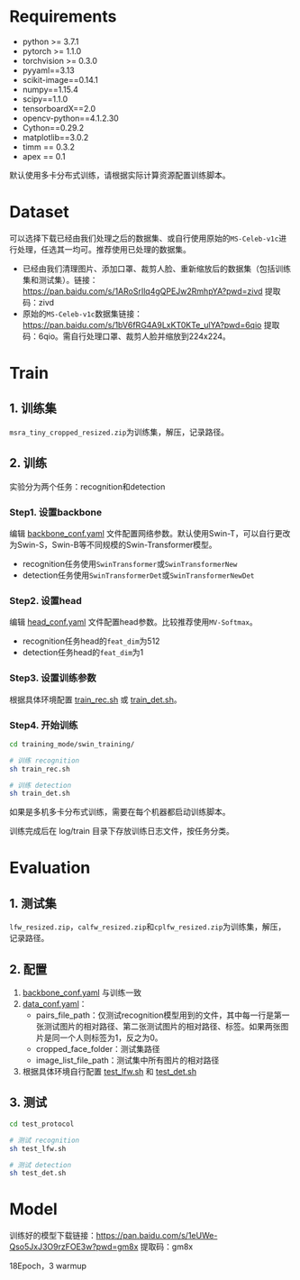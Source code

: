 # Requirements
* python >= 3.7.1
* pytorch >= 1.1.0
* torchvision >= 0.3.0 
* pyyaml==3.13
* scikit-image==0.14.1
* numpy==1.15.4
* scipy==1.1.0
* tensorboardX==2.0
* opencv-python==4.1.2.30
* Cython==0.29.2
* matplotlib==3.0.2
* timm == 0.3.2
* apex == 0.1

默认使用多卡分布式训练，请根据实际计算资源配置训练脚本。

# Dataset

可以选择下载已经由我们处理之后的数据集、或自行使用原始的`MS-Celeb-v1c`进行处理，任选其一均可。推荐使用已处理的数据集。

- 已经由我们清理图片、添加口罩、裁剪人脸、重新缩放后的数据集（包括训练集和测试集）。链接：https://pan.baidu.com/s/1ARoSrIlq4gQPEJw2RmhpYA?pwd=zivd 提取码：zivd 
- 原始的`MS-Celeb-v1c`数据集链接：https://pan.baidu.com/s/1bV6fRG4A9LxKT0KTe_ulYA?pwd=6qio 提取码：6qio。需自行处理口罩、裁剪人脸并缩放到224x224。

# Train
## 1. 训练集

`msra_tiny_cropped_resized.zip`为训练集，解压，记录路径。

## 2. 训练

实验分为两个任务：recognition和detection

### Step1. 设置backbone

编辑 [backbone_conf.yaml](./training_mode/backbone_conf.yaml) 文件配置网络参数。默认使用Swin-T，可以自行更改为Swin-S，Swin-B等不同规模的Swin-Transformer模型。

- recognition任务使用`SwinTransformer`或`SwinTransformerNew`
- detection任务使用`SwinTransformerDet`或`SwinTransformerNewDet`

### Step2. 设置head

编辑 [head_conf.yaml](./training_mode/head_conf.yaml) 文件配置head参数。比较推荐使用`MV-Softmax`。

- recognition任务head的`feat_dim`为512
- detection任务head的`feat_dim`为1

### Step3. 设置训练参数

根据具体环境配置 [train_rec.sh](./training_mode/swin_training/train_rec.sh) 或 [train_det.sh](./training_mode/swin_training/train_det.sh)。

### Step4. 开始训练

```bash
cd training_mode/swin_training/

# 训练 recognition
sh train_rec.sh

# 训练 detection
sh train_det.sh
```

如果是多机多卡分布式训练，需要在每个机器都启动训练脚本。

训练完成后在 log/train 目录下存放训练日志文件，按任务分类。

# Evaluation  
## 1. 测试集

`lfw_resized.zip`，`calfw_resized.zip`和`cplfw_resized.zip`为训练集，解压，记录路径。

## 2. 配置

1. [backbone_conf.yaml](./test_protocol/backbone_conf.yaml) 与训练一致
2. [data_conf.yaml](./test_protocol/data_conf.yaml)：
    - pairs_file_path：仅测试recognition模型用到的文件，其中每一行是第一张测试图片的相对路径、第二张测试图片的相对路径、标签。如果两张图片是同一个人则标签为1，反之为0。
    - cropped_face_folder：测试集路径
    - image_list_file_path：测试集中所有图片的相对路径
3. 根据具体环境自行配置 [test_lfw.sh](./test_protocol/test_lfw.sh) 和 [test_det.sh](./test_protocol/test_det.sh)

## 3. 测试

```bash
cd test_protocol

# 测试 recognition
sh test_lfw.sh

# 测试 detection
sh test_det.sh
```

# Model

训练好的模型下载链接：https://pan.baidu.com/s/1eUWe-Qso5JxJ3O9rzFOE3w?pwd=gm8x 提取码：gm8x 

18Epoch，3 warmup
